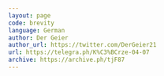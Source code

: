 ```yaml
---
layout: page
code: brevity
language: German
author: Der Geier
author_url: https://twitter.com/DerGeier21
url: https://telegra.ph/K%C3%BCrze-04-07
archive: https://archive.ph/tjF87
---
```

